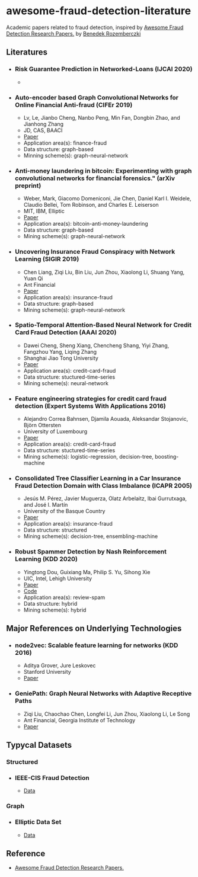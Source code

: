 # awesome-fraud-detection-literature
Academic papers related to fraud detection, inspired by [Awesome Fraud Detection Research Papers.](https://github.com/benedekrozemberczki/awesome-fraud-detection-papers/blob/master/README.md) by [
Benedek Rozemberczki](https://github.com/benedekrozemberczki)

## Literatures
- ### Risk Guarantee Prediction in Networked-Loans (IJCAI 2020)
  - 

- ### Auto-encoder based Graph Convolutional Networks for Online Financial Anti-fraud (CIFEr 2019)
  - Lv, Le, Jianbo Cheng, Nanbo Peng, Min Fan, Dongbin Zhao, and Jianhong Zhang
  - JD, CAS, BAACI
  - [Paper](https://ieeexplore.ieee.org/document/8759109/)
  - Application area(s): finance-fraud
  - Data structure: graph-based
  - Minning scheme(s): graph-neural-network
  
- ### Anti-money laundering in bitcoin: Experimenting with graph convolutional networks for financial forensics." (arXiv preprint)
  - Weber, Mark, Giacomo Domeniconi, Jie Chen, Daniel Karl I. Weidele, Claudio Bellei, Tom Robinson, and Charles E. Leiserson
  - MIT, IBM, Elliptic
  - [Paper](https://arxiv.org/pdf/1908.02591.pdf)
  - Application area(s): bitcoin-anti-money-laundering
  - Data structure: graph-based
  - Mining scheme(s): graph-neural-network
  
- ### Uncovering Insurance Fraud Conspiracy with Network Learning (SIGIR 2019)
  - Chen Liang, Ziqi Liu, Bin Liu, Jun Zhou, Xiaolong Li, Shuang Yang, Yuan Qi
  - Ant Financial
  - [Paper](https://dl.acm.org/citation.cfm?id=3331372)
  - Application area(s): insurance-fraud
  - Data structure: graph-based
  - Mining scheme(s): graph-neural-network
  
- ### Spatio-Temporal Attention-Based Neural Network for Credit Card Fraud Detection (AAAI 2020)
  - Dawei Cheng, Sheng Xiang, Chencheng Shang, Yiyi Zhang, Fangzhou Yang, Liqing Zhang
  - Shanghai Jiao Tong University
  - [Paper](https://aaai.org/ojs/index.php/AAAI/article/view/5371/5227)
  - Application area(s): credit-card-fraud
  - Data structure: stuctured-time-series
  - Mining scheme(s): neural-network
  
- ### Feature engineering strategies for credit card fraud detection (Expert Systems With Applications 2016)
  - Alejandro Correa Bahnsen, Djamila Aouada, Aleksandar Stojanovic, Björn Ottersten
  - University of Luxembourg
  - [Paper](https://albahnsen.github.io/files/Feature%20Engineering%20Strategies%20for%20Credit%20Card%20Fraud%20Detection_published.pdf)
  - Application area(s): credit-card-fraud
  - Data structure: stuctured-time-series
  - Mining scheme(s): logistic-regression, decision-tree, boosting-machine
  
- ### Consolidated Tree Classifier Learning in a Car Insurance Fraud Detection Domain with Class Imbalance (ICAPR 2005)
  - Jesús M. Pérez, Javier Muguerza, Olatz Arbelaitz, Ibai Gurrutxaga, and José I. Martín
  - University of the Basque Country
  - [Paper](https://sci2s.ugr.es/keel/pdf/specific/congreso/perez_consolidated_2005.pdf)
  - Application area(s): insurance-fraud
  - Data structure: structured
  - Mining scheme(s): decision-tree, ensembling-machine
  
- ### Robust Spammer Detection by Nash Reinforcement Learning (KDD 2020)
  - Yingtong Dou, Guixiang Ma, Philip S. Yu, Sihong Xie
  - UIC, Intel, Lehigh University
  - [Paper](https://arxiv.org/abs/2006.06069)
  - [Code](https://github.com/YingtongDou/Nash-Detect)
  - Application area(s): review-spam
  - Data structure: hybrid
  - Mining scheme(s): hybrid

## Major References on Underlying Technologies
- ### node2vec: Scalable feature learning for networks (KDD 2016)
  - Aditya Grover, Jure Leskovec
  - Stanford University
  - [Paper](https://arxiv.org/pdf/1607.00653.pdf)
- ### GeniePath: Graph Neural Networks with Adaptive Receptive Paths
  - Ziqi Liu, Chaochao Chen, Longfei Li, Jun Zhou, Xiaolong Li, Le Song
  - Ant Financial, Georgia Institute of Technology
  - [Paper](https://arxiv.org/pdf/1802.00910v1.pdf)

## Typycal Datasets
### Structured
- ### IEEE-CIS Fraud Detection
  - [Data](https://www.kaggle.com/c/ieee-fraud-detection/overview)

### Graph
- ### Elliptic Data Set
  - [Data](https://www.kaggle.com/ellipticco/elliptic-data-set)

## Reference
- [Awesome Fraud Detection Research Papers.](https://github.com/benedekrozemberczki/awesome-fraud-detection-papers/blob/master/README.md)


